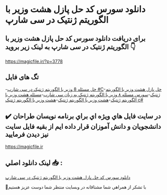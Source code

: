 # دانلود سورس کد حل پازل هشت وزیر با الگوریتم ژنتیک در سی شارپ

## برای دریافت دانلود سورس کد حل پازل هشت وزیر با الگوریتم ژنتیک در سی شارپ به لینک زیر بروید 👇

https://magicfile.ir/?p=3778

## تگ های فایل

-[حل مسئله 8 وزیر با الگوریتم ژنتیک در سی شارپ #C](https://magicfile.ir/product/%d8%b3%d9%88%d8%b1%d8%b3-%da%a9%d8%af-%d8%ad%d9%84-%d9%be%d8%a7%d8%b2%d9%84-%d9%87%d8%b4%d8%aa-%d9%88%d8%b2%db%8c%d8%b1%d8%a8%d8%a7-%d8%a7%d9%84%da%af%d9%88%d8%b1%db%8c%d8%aa%d9%85-%da%98%d9%86%d8%aa%db%8c%da%a9-%d8%b3%db%8c-%d8%b4%d8%a7%d8%b1%d9%be/)-[حل پازل هشت وزیر با الگوریتم ژنتیک](https://magicfile.ir/product/%d8%b3%d9%88%d8%b1%d8%b3-%da%a9%d8%af-%d8%ad%d9%84-%d9%be%d8%a7%d8%b2%d9%84-%d9%87%d8%b4%d8%aa-%d9%88%d8%b2%db%8c%d8%b1%d8%a8%d8%a7-%d8%a7%d9%84%da%af%d9%88%d8%b1%db%8c%d8%aa%d9%85-%da%98%d9%86%d8%aa%db%8c%da%a9-%d8%b3%db%8c-%d8%b4%d8%a7%d8%b1%d9%be/)-[سورس مسئله ۸ وزیر با الگوریتم ژنتیک به زبان سی شارپ](https://magicfile.ir/product/%d8%b3%d9%88%d8%b1%d8%b3-%da%a9%d8%af-%d8%ad%d9%84-%d9%be%d8%a7%d8%b2%d9%84-%d9%87%d8%b4%d8%aa-%d9%88%d8%b2%db%8c%d8%b1%d8%a8%d8%a7-%d8%a7%d9%84%da%af%d9%88%d8%b1%db%8c%d8%aa%d9%85-%da%98%d9%86%d8%aa%db%8c%da%a9-%d8%b3%db%8c-%d8%b4%d8%a7%d8%b1%d9%be/)-[مسئله هشت وزیر با الگوریتم ژنتیک](https://magicfile.ir/product/%d8%b3%d9%88%d8%b1%d8%b3-%da%a9%d8%af-%d8%ad%d9%84-%d9%be%d8%a7%d8%b2%d9%84-%d9%87%d8%b4%d8%aa-%d9%88%d8%b2%db%8c%d8%b1%d8%a8%d8%a7-%d8%a7%d9%84%da%af%d9%88%d8%b1%db%8c%d8%aa%d9%85-%da%98%d9%86%d8%aa%db%8c%da%a9-%d8%b3%db%8c-%d8%b4%d8%a7%d8%b1%d9%be/)-[هشت وزیر با الگوریتم ژنتیک](https://magicfile.ir/product/%d8%b3%d9%88%d8%b1%d8%b3-%da%a9%d8%af-%d8%ad%d9%84-%d9%be%d8%a7%d8%b2%d9%84-%d9%87%d8%b4%d8%aa-%d9%88%d8%b2%db%8c%d8%b1%d8%a8%d8%a7-%d8%a7%d9%84%da%af%d9%88%d8%b1%db%8c%d8%aa%d9%85-%da%98%d9%86%d8%aa%db%8c%da%a9-%d8%b3%db%8c-%d8%b4%d8%a7%d8%b1%d9%be/)-[هشت وزیر با الگوریتم ژنتیک c#](https://magicfile.ir/product/%d8%b3%d9%88%d8%b1%d8%b3-%da%a9%d8%af-%d8%ad%d9%84-%d9%be%d8%a7%d8%b2%d9%84-%d9%87%d8%b4%d8%aa-%d9%88%d8%b2%db%8c%d8%b1%d8%a8%d8%a7-%d8%a7%d9%84%da%af%d9%88%d8%b1%db%8c%d8%aa%d9%85-%da%98%d9%86%d8%aa%db%8c%da%a9-%d8%b3%db%8c-%d8%b4%d8%a7%d8%b1%d9%be/)

## ✔️ در سايت فايل هاي ويژه اي براي برنامه نويسان طراحان دانشجويان و دانش آموزان قرار داده ايم از بقيه فايل سايت نيز ديدن فرماييد

https://magicfile.ir


## لينک دانلود اصلي 📥 :

[دانلود سورس کد حل پازل هشت وزیر با الگوریتم ژنتیک در سی شارپ](https://magicfile.ir/product/%d8%b3%d9%88%d8%b1%d8%b3-%da%a9%d8%af-%d8%ad%d9%84-%d9%be%d8%a7%d8%b2%d9%84-%d9%87%d8%b4%d8%aa-%d9%88%d8%b2%db%8c%d8%b1%d8%a8%d8%a7-%d8%a7%d9%84%da%af%d9%88%d8%b1%db%8c%d8%aa%d9%85-%da%98%d9%86%d8%aa%db%8c%da%a9-%d8%b3%db%8c-%d8%b4%d8%a7%d8%b1%d9%be/) 


🙏با تشکر از همراهي شما مشتاقانه در وبسایت منتظر شما دوست عزیز هستیم

